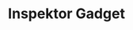 ---
title: 'Inspektor Gadget'
link: https://kinvolk.github.io/inspektor-gadget/
logo: '/media/brand-logo.svg'
logo_bg_img: 'product-bg-1'
tagline: ''
description: A collection of eBPF-based _gadgets_ to debug and inspect Kubernetes apps and resources
hero:
  merge: true # Will merge these hero definitions into this section pages
  style:
    class: header-bg-ig
    bgcolor: '#34002C'
    fgcolor: '#EC83AB'
    titlecolor: '#EC83AB'
    descriptioncolor: white
quick_features:
  title: The Inspektor has arrived
  description: All the tools you need to investigate your cluster's toughest issues 
  shape_color: '#FEEAEF'
  icon_color: '#F72E5C'
  features:
    - text: Expanding BPF usage from single nodes to across the entire cluster
      icon: expand
      shape: shape-blue-1
    - text: Maps low-level Linux resources to high-level Kubernetes concepts
      icon: layers
      shape: shape-blue-2
    - text: Use stand-alone or integrate into your own tooling
      shape: shape-blue-3 
      icon: integration
features:
  - title: eBPF-based tooling for investigating the toughest Kubernetes issues
    icon: inspektor-gadget-feature.svg
    feature_matrix: gadgets.yml
    style:
      fgcolor: '#EC83AB'
      bgcolor: '#34002C'
    description: 'Inspektor Gadget provides a wide selection of BPF tools to dig deep into your Kubernetes cluster'
    feature_matrix:
      data: gadgets
      title: The Gadgets
      learn_more_link: https://www.inspektor-gadget.io/docs/latest/builtin-gadgets/
      description: Find information about all the Inspektor Gadget gadgets organized into their corrosponding categories
---